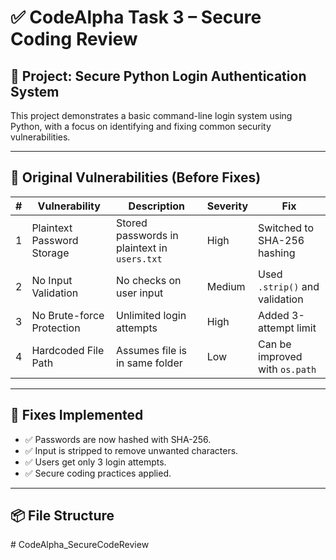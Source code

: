 # ✅ CodeAlpha Task 3 – Secure Coding Review

## 🔐 Project: Secure Python Login Authentication System

This project demonstrates a basic command-line login system using Python, with a focus on identifying and fixing common security vulnerabilities.

---

## 📝 Original Vulnerabilities (Before Fixes)

| # | Vulnerability | Description | Severity | Fix |
|---|---------------|-------------|----------|-----|
| 1 | Plaintext Password Storage | Stored passwords in plaintext in `users.txt` | High | Switched to SHA-256 hashing |
| 2 | No Input Validation | No checks on user input | Medium | Used `.strip()` and validation |
| 3 | No Brute-force Protection | Unlimited login attempts | High | Added 3-attempt limit |
| 4 | Hardcoded File Path | Assumes file is in same folder | Low | Can be improved with `os.path` |

---

## 🔧 Fixes Implemented

- ✅ Passwords are now hashed with SHA-256.
- ✅ Input is stripped to remove unwanted characters.
- ✅ Users get only 3 login attempts.
- ✅ Secure coding practices applied.

---

## 📦 File Structure

#   C o d e A l p h a _ S e c u r e C o d e R e v i e w  
 